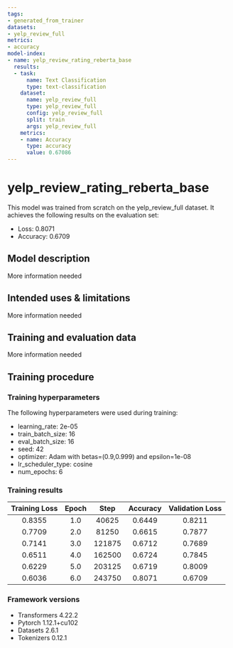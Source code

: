 ```yaml
---
tags:
- generated_from_trainer
datasets:
- yelp_review_full
metrics:
- accuracy
model-index:
- name: yelp_review_rating_reberta_base
  results:
  - task:
      name: Text Classification
      type: text-classification
    dataset:
      name: yelp_review_full
      type: yelp_review_full
      config: yelp_review_full
      split: train
      args: yelp_review_full
    metrics:
    - name: Accuracy
      type: accuracy
      value: 0.67086
---
```


<!-- This model card has been generated automatically according to the information the Trainer had access to. You
should probably proofread and complete it, then remove this comment. -->

# yelp_review_rating_reberta_base

This model was trained from scratch on the yelp_review_full dataset.
It achieves the following results on the evaluation set:
- Loss: 0.8071
- Accuracy: 0.6709

## Model description

More information needed

## Intended uses & limitations

More information needed

## Training and evaluation data

More information needed

## Training procedure

### Training hyperparameters

The following hyperparameters were used during training:
- learning_rate: 2e-05
- train_batch_size: 16
- eval_batch_size: 16
- seed: 42
- optimizer: Adam with betas=(0.9,0.999) and epsilon=1e-08
- lr_scheduler_type: cosine
- num_epochs: 6

### Training results

| Training Loss | Epoch | Step   | Accuracy | Validation Loss |
|:-------------:|:-----:|:------:|:--------:|:---------------:|
| 0.8355        | 1.0   | 40625  | 0.6449   | 0.8211          |
| 0.7709        | 2.0   | 81250  | 0.6615   | 0.7877          |
| 0.7141        | 3.0   | 121875 | 0.6712   | 0.7689          |
| 0.6511        | 4.0   | 162500 | 0.6724   | 0.7845          |
| 0.6229        | 5.0   | 203125 | 0.6719   | 0.8009          |
| 0.6036        | 6.0   | 243750 | 0.8071   | 0.6709          |


### Framework versions

- Transformers 4.22.2
- Pytorch 1.12.1+cu102
- Datasets 2.6.1
- Tokenizers 0.12.1
